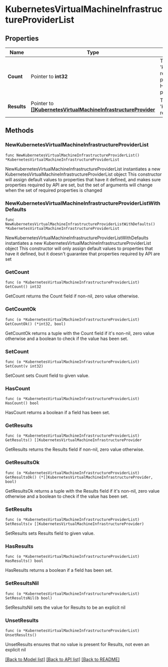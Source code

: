 # KubernetesVirtualMachineInfrastructureProviderList

## Properties

Name | Type | Description | Notes
------------ | ------------- | ------------- | -------------
**Count** | Pointer to **int32** | The total number of &#39;kubernetes.VirtualMachineInfrastructureProvider&#39; resources matching the request, accross all pages. The &#39;Count&#39; attribute is included when the HTTP GET request includes the &#39;$inlinecount&#39; parameter. | [optional] 
**Results** | Pointer to [**[]KubernetesVirtualMachineInfrastructureProvider**](kubernetes.VirtualMachineInfrastructureProvider.md) | The array of &#39;kubernetes.VirtualMachineInfrastructureProvider&#39; resources matching the request. | [optional] 

## Methods

### NewKubernetesVirtualMachineInfrastructureProviderList

`func NewKubernetesVirtualMachineInfrastructureProviderList() *KubernetesVirtualMachineInfrastructureProviderList`

NewKubernetesVirtualMachineInfrastructureProviderList instantiates a new KubernetesVirtualMachineInfrastructureProviderList object
This constructor will assign default values to properties that have it defined,
and makes sure properties required by API are set, but the set of arguments
will change when the set of required properties is changed

### NewKubernetesVirtualMachineInfrastructureProviderListWithDefaults

`func NewKubernetesVirtualMachineInfrastructureProviderListWithDefaults() *KubernetesVirtualMachineInfrastructureProviderList`

NewKubernetesVirtualMachineInfrastructureProviderListWithDefaults instantiates a new KubernetesVirtualMachineInfrastructureProviderList object
This constructor will only assign default values to properties that have it defined,
but it doesn't guarantee that properties required by API are set

### GetCount

`func (o *KubernetesVirtualMachineInfrastructureProviderList) GetCount() int32`

GetCount returns the Count field if non-nil, zero value otherwise.

### GetCountOk

`func (o *KubernetesVirtualMachineInfrastructureProviderList) GetCountOk() (*int32, bool)`

GetCountOk returns a tuple with the Count field if it's non-nil, zero value otherwise
and a boolean to check if the value has been set.

### SetCount

`func (o *KubernetesVirtualMachineInfrastructureProviderList) SetCount(v int32)`

SetCount sets Count field to given value.

### HasCount

`func (o *KubernetesVirtualMachineInfrastructureProviderList) HasCount() bool`

HasCount returns a boolean if a field has been set.

### GetResults

`func (o *KubernetesVirtualMachineInfrastructureProviderList) GetResults() []KubernetesVirtualMachineInfrastructureProvider`

GetResults returns the Results field if non-nil, zero value otherwise.

### GetResultsOk

`func (o *KubernetesVirtualMachineInfrastructureProviderList) GetResultsOk() (*[]KubernetesVirtualMachineInfrastructureProvider, bool)`

GetResultsOk returns a tuple with the Results field if it's non-nil, zero value otherwise
and a boolean to check if the value has been set.

### SetResults

`func (o *KubernetesVirtualMachineInfrastructureProviderList) SetResults(v []KubernetesVirtualMachineInfrastructureProvider)`

SetResults sets Results field to given value.

### HasResults

`func (o *KubernetesVirtualMachineInfrastructureProviderList) HasResults() bool`

HasResults returns a boolean if a field has been set.

### SetResultsNil

`func (o *KubernetesVirtualMachineInfrastructureProviderList) SetResultsNil(b bool)`

 SetResultsNil sets the value for Results to be an explicit nil

### UnsetResults
`func (o *KubernetesVirtualMachineInfrastructureProviderList) UnsetResults()`

UnsetResults ensures that no value is present for Results, not even an explicit nil

[[Back to Model list]](../README.md#documentation-for-models) [[Back to API list]](../README.md#documentation-for-api-endpoints) [[Back to README]](../README.md)


